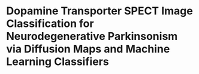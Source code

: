 # Dopamine Transporter SPECT Image Classification for Neurodegenerative Parkinsonism via Diffusion Maps and Machine Learning Classifiers
